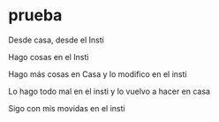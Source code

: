 # prueba
Desde casa, desde el Insti

Hago cosas en el Insti

Hago más cosas en Casa y lo modifico en el insti

Lo hago todo mal en el insti y lo vuelvo a hacer en casa

Sigo con mis movidas en el insti
